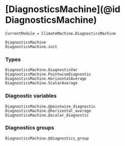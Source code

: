 # [DiagnosticsMachine](@id DiagnosticsMachine)

```@meta
CurrentModule = ClimateMachine.DiagnosticsMachine
```

```@docs
DiagnosticsMachine
DiagnosticsMachine.init
```

### Types

```@docs
DiagnosticsMachine.DiagnosticVar
DiagnosticsMachine.PointwiseDiagnostic
DiagnosticsMachine.HorizontalAverage
DiagnosticsMachine.ScalarAverage
```

### Diagnostic variables

```@docs
DiagnosticsMachine.@pointwise_diagnostic
DiagnosticsMachine.@horizontal_average
DiagnosticsMachine.@scalar_diagnostic
```

### Diagnostics groups

```@docs
DiagnosticsMachine.@diagnostics_group
```
